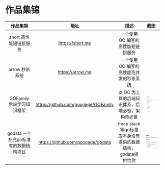 # 作品集锦
|作品集锦|地址|描述|截图|
|:---:|:---:|:---:|:---:|
|short 高性能短链接服务|https://short.me|一个使用 GO 编写的高性能短链接服务||
|arrow 秒杀系统|https://arrow.me|一个使用 GO 编写的高性能高并发的秒杀系统||
|GOFamily 后端学习知识框架|https://github.com/googege/GOFamily|以 GO 为工具的后端知识体系，后端必备，架构师必备|![1.3](./1.3.png)|
|godata 一个补充go标准库的数据结构项目|https://github.com/googege/godata|heap stack等go标准库本身没有提供的数据结构，godata提供给你|![1.4](./1.4.png)|
